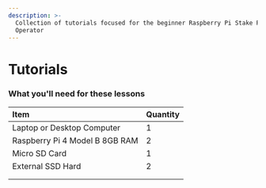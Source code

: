 ```yaml
---
description: >-
  Collection of tutorials focused for the beginner Raspberry Pi Stake Pool
  Operator
---
```


# Tutorials

### What you'll need for these lessons

| Item   | Quantity |
| :--- | :--- |
| Laptop or Desktop Computer | 1 |
| Raspberry Pi 4 Model B 8GB RAM | 2 |
| Micro SD Card | 1 |
| External SSD Hard | 2 |
|  |  |
|  |  |



